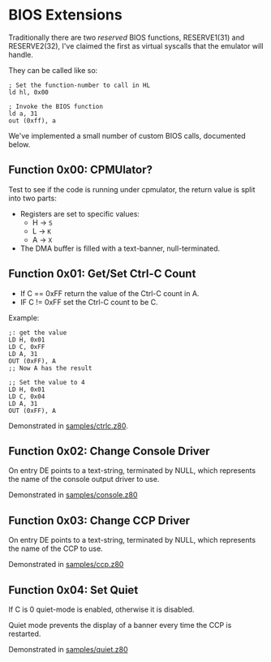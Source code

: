 # BIOS Extensions

Traditionally there are two _reserved_ BIOS functions, RESERVE1(31) and RESERVE2(32), I've claimed the first as virtual syscalls that the emulator will handle.

They can be called like so:

    ; Set the function-number to call in HL
    ld hl, 0x00

    ; Invoke the BIOS function
    ld a, 31
    out (0xff), a

We've implemented a small number of custom BIOS calls, documented below.



## Function 0x00: CPMUlator?

Test to see if the code is running under cpmulator, the return value is split into two parts:

* Registers are set to specific values:
  * H -> `S`
  * L -> `K`
  * A -> `X`
* The DMA buffer is filled with a text-banner, null-terminated.



## Function 0x01: Get/Set Ctrl-C Count

* If C == 0xFF return the value of the Ctrl-C count in A.
* IF C != 0xFF set the Ctrl-C count to be C.

Example:

    ;: get the value
    LD H, 0x01
    LD C, 0xFF
    LD A, 31
    OUT (0xFF), A
    ;; Now A has the result

    ;; Set the value to 4
    LD H, 0x01
    LD C, 0x04
    LD A, 31
    OUT (0xFF), A

Demonstrated in [samples/ctrlc.z80](samples/ctrlc.z80).



## Function 0x02: Change Console Driver

On entry DE points to a text-string, terminated by NULL, which represents the name of the
console output driver to use.

Demonstrated in [samples/console.z80](samples/console.z80)



## Function 0x03: Change CCP Driver

On entry DE points to a text-string, terminated by NULL, which represents the name of the
CCP to use.

Demonstrated in [samples/ccp.z80](samples/ccp.z80)



## Function 0x04: Set Quiet

If C is 0 quiet-mode is enabled, otherwise it is disabled.

Quiet mode prevents the display of a banner every time the CCP is restarted.

Demonstrated in [samples/quiet.z80](samples/quiet.z80)
